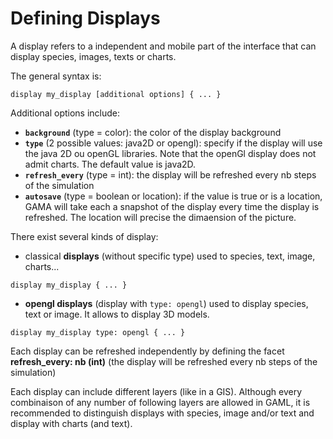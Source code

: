 
# Defining Displays







A display refers to a independent and mobile part of the interface that can display species, images, texts or charts.

The general syntax is:
```
display my_display [additional options] { ... }
```

Additional options include:
  * **`background`** (type = color): the color of the display background
  * **`type`** (2 possible values: java2D or opengl): specify if the display will use the java 2D ou openGL libraries. Note that the openGl display does not admit charts. The default value is java2D.
  * **`refresh_every`** (type = int): the display will be refreshed every nb steps of the simulation
  * **`autosave`** (type = boolean or location): if the value is true or is a location, GAMA will take each a snapshot of the display every time the display is refreshed. The location will precise the dimaension of the picture.


There exist several kinds of display:
  * classical **displays** (without specific type) used to species, text, image, charts...
```
display my_display { ... }
```
  * **opengl displays** (display with `type: opengl`) used to display species, text or image. It allows to display 3D models.
```
display my_display type: opengl { ... }
```

Each display can be refreshed independently by defining the facet **refresh\_every: nb (int)** (the display will be refreshed every nb steps of the simulation)

Each display can include different layers (like in a GIS). Although every combinaison of any number of following layers are allowed in GAML, it is recommended to distinguish displays with species, image and/or text and display with charts (and text).
